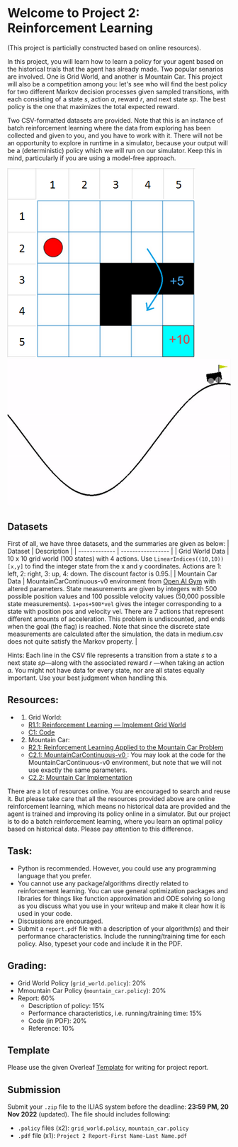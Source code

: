# Welcome to Project 2: Reinforcement Learning 

(This project is particially constructed based on online resources).

In this project, you will learn how to learn a policy for your agent based on the historical trials that the agent has already made. Two popular senarios are involved. One is Grid World, and another is Mountain Car.  This project will also be a competition among you: let's see who will find the best policy for two different Markov decision processes given sampled transitions, with each consisting of a state _s_, action _a_, reward _r_, and next state _sp_. The best policy is the one that maximizes the total expected reward.

Two CSV-formatted datasets are provided. Note that this is an instance of batch reinforcement learning where the data from exploring has been collected and given to you, and you have to work with it. There will not be an opportunity to explore in runtime in a simulator, because your output will be a (deterministic) policy which we will run on our simulator. Keep this in mind, particularly if you are using a model-free approach.

![Gird World Sample](https://github.com/bonaldli/DMU-Uni-Koeln/blob/main/Project%202/Figs/grid-world.png?raw=true)
![Mountain Car Sample](https://github.com/bonaldli/DMU-Uni-Koeln/blob/main/Project%202/Figs/mountain-car.gif?raw=true)

## Datasets
First of all, we have three datasets, and the summaries are given as below:
| Dataset  | Description |
| ------------- | ----------------- |
| Grid World Data | 10 x 10 grid world (100 states) with 4 actions. Use `LinearIndices((10,10))[x,y]` to find the integer state from the x and y coordinates. Actions are 1: left, 2: right, 3: up, 4: down. The discount factor is 0.95.|
| Mountain Car Data | MountainCarContinuous-v0 environment from [Open AI Gym](https://www.gymlibrary.dev/) with altered parameters. State measurements are given by integers with 500 possible position values and 100 possible velocity values (50,000 possible state measurements). `1+pos+500*vel` gives the integer corresponding to a state with position pos and velocity vel. There are 7 actions that represent different amounts of acceleration. This problem is undiscounted, and ends when the goal (the flag) is reached. Note that since the discrete state measurements are calculated after the simulation, the data in medium.csv does not quite satisfy the Markov property. |

Hints: Each line in the CSV file represents a transition from a state _s_ to a next state _sp_—along with the associated reward _r_ —when taking an action _a_. You might not have data for every state, nor are all states equally important. Use your best judgment when handling this.

## Resources:
- 1. Grid World:
  - [R1.1: Reinforcement Learning — Implement Grid World](https://towardsdatascience.com/reinforcement-learning-implement-grid-world-from-scratch-c5963765ebff)
  - [C1: Code](https://github.com/MJeremy2017/reinforcement-learning-implementation/blob/master/GridWorld/gridWorld.py)
- 2. Mountain Car:
  - [R2.1: Reinforcement Learning Applied to the Mountain Car Problem](https://towardsdatascience.com/reinforcement-learning-applied-to-the-mountain-car-problem-1c4fb16729ba)
  - [C2.1: MountainCarContinuous-v0 ](https://github.com/openai/gym/blob/master/gym/envs/classic_control/continuous_mountain_car.py): You may look at the code for the MountainCarContinuous-v0 environment, but note that we will not use exactly the same parameters.
  - [C2.2: Mountain Car Implementation](https://github.com/MJeremy2017/reinforcement-learning-implementation/tree/master/MountainCar)
  
There are a lot of resources online. You are encouraged to search and reuse it. But please take care that all the resources provided above are online reinforcement learning, which means no historical data are provided and the agent is trained and improving its policy online in a simulator. But our project is to do a batch reinforcement learning, where you learn an optimal policy based on historical data. Please pay attention to this difference.

## Task:
- Python is recommended. However, you could use any programming language that you prefer. 
- You cannot use any package/algorithms directly related to reinforcement learning. You can use general optimization packages and libraries for things like function approximation and ODE solving so long as you discuss what you use in your writeup and make it clear how it is used in your code.
- Discussions are encouraged.
- Submit a `report.pdf` file with a description of your algorithm(s) and their performance characteristics. Include the running/training time for each policy. Also, typeset your code and include it in the PDF.

## Grading:
- Grid World Policy (`grid_world.policy`): 20%
- Mmountain Car Policy (`mountain_car.policy`): 20%
- Report: 60%
  - Description of policy: 15%
  - Performance characteristics, i.e. running/training time: 15%
  - Code (in PDF): 20%
  - Reference: 10%

## Template
Please use the given Overleaf [Template](https://www.overleaf.com/read/fqpyqzzjvfzy) for writing for project report.

## Submission
Submit your `.zip` file to the ILIAS system before the deadline: **23:59 PM, 20 Nov 2022** (updated). The file should includes following:
- `.policy` files (x2): `grid_world.policy`, `mountain_car.policy`
- `.pdf` file (x1): `Project 2 Report-First Name-Last Name.pdf`
